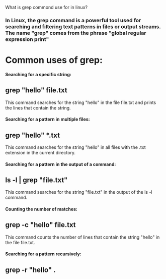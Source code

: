 What is grep commond use for in linux?

### In Linux, the grep command is a powerful tool used for searching and filtering text patterns in files or output streams. The name "grep" comes from the phrase "global regular expression print"

# Common uses of grep:

#### Searching for a specific string:
## grep "hello" file.txt
This command searches for the string "hello" in the file file.txt and prints the lines that contain the string.

#### Searching for a pattern in multiple files:
## grep "hello" *.txt
This command searches for the string "hello" in all files with the .txt extension in the current directory.

#### Searching for a pattern in the output of a command:
## ls -l | grep "file.txt"
This command searches for the string "file.txt" in the output of the ls -l command.

#### Counting the number of matches:
## grep -c "hello" file.txt
This command counts the number of lines that contain the string "hello" in the file file.txt.

#### Searching for a pattern recursively:
## grep -r "hello" .
